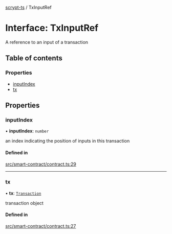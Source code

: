 [scrypt-ts](../README.md) / TxInputRef

# Interface: TxInputRef

A reference to an input of a transaction

## Table of contents

### Properties

- [inputIndex](TxInputRef.md#inputindex)
- [tx](TxInputRef.md#tx)

## Properties

### inputIndex

• **inputIndex**: `number`

an index indicating the position of inputs in this transaction

#### Defined in

[src/smart-contract/contract.ts:29](https://github.com/sCrypt-Inc/scrypt-ts/blob/5acfc51/src/smart-contract/contract.ts#L29)

___

### tx

• **tx**: [`Transaction`](../classes/bsv.Transaction-1.md)

transaction object

#### Defined in

[src/smart-contract/contract.ts:27](https://github.com/sCrypt-Inc/scrypt-ts/blob/5acfc51/src/smart-contract/contract.ts#L27)
